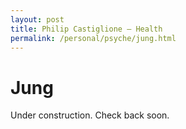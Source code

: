 ```yaml
---
layout: post
title: Philip Castiglione – Health
permalink: /personal/psyche/jung.html
---
```


# Jung

Under construction. Check back soon.
